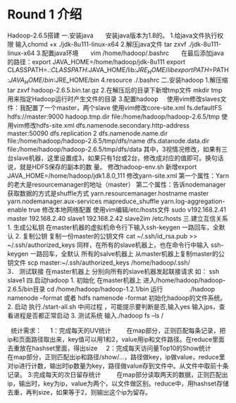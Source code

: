 # Round 1 介绍
   Hadoop-2.6.5搭建
  一.安装java
         安装java版本为1.8的。
     1.给java文件执行权限
         输入chomd +x ./jdk-8u111-linux-x64
     2.解压java文件
        tar zxvf ./jdk-8u111-linux-x64
     3.配置java环境
       vim /home/hadoop/.bashrc
       在最后添加java的路径：export JAVA_HOME=/home/hadoop/jdk-8u111
                           export CLASSPATH=.:$CLASSPATH:$JAVA_HOME/lib:$JRE_HOME/lib
                           export PATH=$PATH:$JAVA_HOME/bin:$JRE_HOME/bin
    4.resource ./.bashrc
  二.安装hadoop
    1.解压缩
      tar zxvf hadoop-2.6.5.bin.tar.gz
    2.在解压后的目录下新增tmp文件
      mkdir tmp   用来指定Hadoop运行时产生文件的目录
    3.配置hadoop
      使用vim修改slaves文件：我配置了一个master，两个slave
      使用vim修改core-site.xml
          <property>
            <name>fs.defaultFS</name>
            <value>hdfs://master:9000</value>
         </property>
         <property>
           <name>hadoop.tmp.dir</name>
           <value>file:/home/hadoop/hadoop-2.6.5/tmp</value>
         </property>
      使用vim修改hdfs-site.xml
          <property>
              <name>dfs.namenode.secondary.http-address</name>
              <value>master:50090</value>
         </property>
         <property>
              <name>dfs.replication</name>
              <value>2</value>
         </property>
        <property>
             <name>dfs.namenode.name.dir</name>
             <value>file:/home/hadoop/hadoop-2.6.5/tmp/dfs/name</value>
        </property>
        <property>
            <name>dfs.datanode.data.dir</name>
            <value>file:/home/hadoop/hadoop-2.6.5/tmp/dfs/data</value>
        </property>
       其中，<value>3</value>视情况修改，如果有三台slave机器，这里设置成3，如果只有1台或2台，修改成对应的值即可。换句话说，就是HDFS保存的副本的数        量。
      修改hadoop-env.sh
         新增export JAVA_HOME=/home/hadoop/jdk1.8.0_111
      修改yarn-site.xml
          第一个属性：Yarn的老大是resourcemanager的地址（master）
          第二个属性：告诉nodemanager获取数据的方式是shuffle方式
          <property>
            <name>yarn.resourcemanager.hostname</name>
            <value>master</value>
           </property>
           <property>
                 <name>yarn.nodemanager.aux-services</name>
                 <value>mapreduce_shuffle</value>
           </property>
           <property>
                <name>yarn.log-aggregation-enable</name>
                <value>true</value>
           </property>
        修改本地网络配置
          使用vim编辑/etc/hosts文件
          sudo v192.168.2.41 master
                192.168.2.40 slave1
                192.168.2.42 slave2im /etc/hosts
    三.建立互信关系  
       1.	生成公私钥
          在master机器的虚拟机命令行下输入ssh-keygen 
           一路回车，全默认
       2.	复制公钥
          复制一份master的公钥文件
          cat ~/.ssh/id_rsa.pub >> ~/.ssh/authorized_keys
          同样，在所有的slave机器上，也在命令行中输入
          ssh-keygen 
          一路回车，全默认
          所有的salve机器上
          从master机器上复制master的公钥文件
          scp master:~/.ssh/authorized_keys      /home/hadoop/.ssh/      
        3．	测试联接
            在master机器上
            分别向所有的slave机器发起联接请求
            如：
            ssh slave1
    四.启动hadoop
        1.	初始化
            在master机器上
            进入/home/hadoop/hadoop-2.6.5/bin目录
                cd /home/hadoop/hadoop-1.2.1/bin
            运行
                ./hadoop namenode –format 或者 hdfs namenode -format
            初始化hadoop的文件系统。
       2.	启动
            执行./start-all.sh
            中间过程 ，可能提示要判断是否,输入yes
            输入jps，查看进程是否都正常启动
       3.	测试系统
           输入./hadoop fs –ls /

    统计需求：
      1：完成每天的UV统计
         在map部分，正则匹配每条记录，把ip和页面路径取出来，key值可以用1和2，value用ip和文件路径。在reduce里面去重放在hashset里面，得出size
      2：完成每天访问量Top10的Show统计
         在map部分，正则匹配出ip和路径/show/...，路径做key，ip做value，reduce里对ip进行计数，输出时ip数量为key，路径做value存到文件中。从文件中取前十条记录。
      3:完成每天的次日留存统计
         在map部分读取两天的数据，正则匹配出ip，输出时，key为ip，value为两个，以文件做区别。reduce中，用hashset存储去重，再判size，如果等于2，则输出这个ip为留存。
         
      
